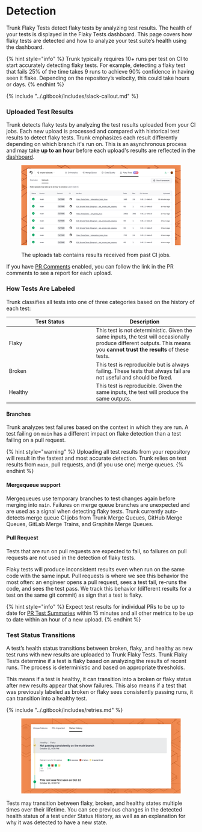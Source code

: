 # Detection

Trunk Flaky Tests detect flaky tests by analyzing test results. The health of your tests is displayed in the Flaky Tests dashboard. This page covers how flaky tests are detected and how to analyze your test suite’s health using the dashboard.

{% hint style="info" %}
Trunk typically requires 10+ runs per test on CI to start accurately detecting flaky tests. For example, detecting a flaky test that fails 25% of the time takes 9 runs to achieve 90% confidence in having seen it flake. Depending on the repository’s velocity, this could take hours or days.
{% endhint %}

{% include "../.gitbook/includes/slack-callout.md" %}

### Uploaded Test Results

Trunk detects flaky tests by analyzing the test results uploaded from your CI jobs. Each new upload is processed and compared with historical test results to detect flaky tests. Trunk emphasizes each result differently depending on which branch it's run on. This is an asynchronous process and may take **up to an hour** before each upload's results are reflected in the [dashboard](dashboard.md).

<figure><picture><source srcset="../.gitbook/assets/uploads-dark.png" media="(prefers-color-scheme: dark)"><img src="../.gitbook/assets/uploads-light.png" alt=""></picture><figcaption><p>The uploads tab contains results received from past CI jobs.</p></figcaption></figure>

If you have [PR Comments](github-pull-request-comments.md) enabled, you can follow the link in the PR comments to see a report for each upload.

### How Tests Are Labeled

Trunk classifies all tests into one of three categories based on the history of each test:

<table><thead><tr><th width="218">Test Status</th><th>Description</th></tr></thead><tbody><tr><td>Flaky</td><td>This test is not deterministic. Given the same inputs, the test will occasionally produce different outputs. This means you <strong>cannot trust the results</strong> of these tests.</td></tr><tr><td>Broken</td><td>This test is reproducible but is always failing. These tests that always fail are not useful and should be fixed.</td></tr><tr><td>Healthy</td><td>This test is reproducible. Given the same inputs, the test will produce the same outputs.</td></tr></tbody></table>

#### Branches

Trunk analyzes test failures based on the context in which they are run. A test failing on `main` has a different impact on flake detection than a test failing on a pull request.

{% hint style="warning" %}
Uploading all test results from your repository will result in the fastest and most accurate detection. Trunk relies on test results from `main`, pull requests, and (if you use one) merge queues.
{% endhint %}

#### Mergequeue support

Mergequeues use temporary branches to test changes again before merging into `main`. Failures on merge queue branches are unexpected and are used as a signal when detecting flaky tests. Trunk currently auto-detects merge queue CI jobs from Trunk Merge Queues, GitHub Merge Queues, GitLab Merge Trains, and Graphite Merge Queues.

#### Pull Request

Tests that are run on pull requests are expected to fail, so failures on pull requests are not used in the detection of flaky tests.

Flaky tests will produce inconsistent results even when run on the same code with the same input. Pull requests is where we see this behavior the most often: an engineer opens a pull request, sees a test fail, re-runs the code, and sees the test pass. We track this behavior (different results for a test on the same git commit) as sign that a test is flaky.

{% hint style="info" %}
Expect test results for individual PRs to be up to date for [PR Test Summaries](github-pull-request-comments.md) within 15 minutes and all other metrics to be up to date within an hour of a new upload.
{% endhint %}

### Test Status Transitions

A test’s health status transitions between broken, flaky, and healthy as new test runs with new results are uploaded to Trunk Flaky Tests. Trunk Flaky Tests determine if a test is flaky based on analyzing the results of recent runs. The process is deterministic and based on appropriate thresholds.

This means if a test is healthy, it can transition into a broken or flaky status after new results appear that show failures. This also means if a test that was previously labeled as broken or flaky sees consistently passing runs, it can transition into a healthy test.&#x20;

{% include "../.gitbook/includes/retries.md" %}

<figure><picture><source srcset="../.gitbook/assets/status-history-dark.png" media="(prefers-color-scheme: dark)"><img src="../.gitbook/assets/status-history-light.png" alt=""></picture><figcaption></figcaption></figure>

Tests may transition between flaky, broken, and healthy states multiple times over their lifetime. You can see previous changes in the detected health status of a test under Status History, as well as an explanation for why it was detected to have a new state.
